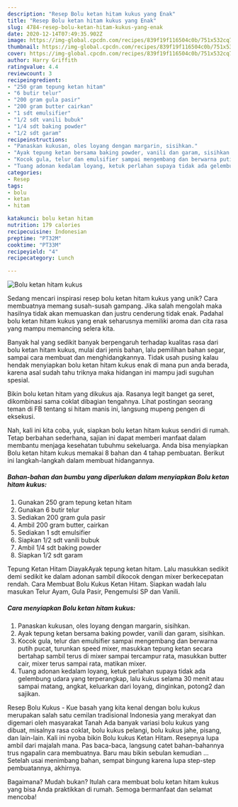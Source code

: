 ```yaml
---
description: "Resep Bolu ketan hitam kukus yang Enak"
title: "Resep Bolu ketan hitam kukus yang Enak"
slug: 4784-resep-bolu-ketan-hitam-kukus-yang-enak
date: 2020-12-14T07:49:35.902Z
image: https://img-global.cpcdn.com/recipes/839f19f116504c0b/751x532cq70/bolu-ketan-hitam-kukus-foto-resep-utama.jpg
thumbnail: https://img-global.cpcdn.com/recipes/839f19f116504c0b/751x532cq70/bolu-ketan-hitam-kukus-foto-resep-utama.jpg
cover: https://img-global.cpcdn.com/recipes/839f19f116504c0b/751x532cq70/bolu-ketan-hitam-kukus-foto-resep-utama.jpg
author: Harry Griffith
ratingvalue: 4.4
reviewcount: 3
recipeingredient:
- "250 gram tepung ketan hitam"
- "6 butir telur"
- "200 gram gula pasir"
- "200 gram butter cairkan"
- "1 sdt emulsifier"
- "1/2 sdt vanili bubuk"
- "1/4 sdt baking powder"
- "1/2 sdt garam"
recipeinstructions:
- "Panaskan kukusan, oles loyang dengan margarin, sisihkan."
- "Ayak tepung ketan bersama baking powder, vanili dan garam, sisihkan."
- "Kocok gula, telur dan emulsifier sampai mengembang dan berwarna putih pucat, turunkan speed mixer, masukkan tepung ketan secara bertahap sambil terus di mixer sampai tercampur rata, masukkan butter cair, mixer terus sampai rata, matikan mixer."
- "Tuang adonan kedalam loyang, ketuk perlahan supaya tidak ada gelembung udara yang terperangkap, lalu kukus selama 30 menit atau sampai matang, angkat, keluarkan dari loyang, dinginkan, potong2 dan sajikan."
categories:
- Resep
tags:
- bolu
- ketan
- hitam

katakunci: bolu ketan hitam 
nutrition: 179 calories
recipecuisine: Indonesian
preptime: "PT32M"
cooktime: "PT33M"
recipeyield: "4"
recipecategory: Lunch

---
```



![Bolu ketan hitam kukus](https://img-global.cpcdn.com/recipes/839f19f116504c0b/751x532cq70/bolu-ketan-hitam-kukus-foto-resep-utama.jpg)

Sedang mencari inspirasi resep bolu ketan hitam kukus yang unik? Cara membuatnya memang susah-susah gampang. Jika salah mengolah maka hasilnya tidak akan memuaskan dan justru cenderung tidak enak. Padahal bolu ketan hitam kukus yang enak seharusnya memiliki aroma dan cita rasa yang mampu memancing selera kita.

Banyak hal yang sedikit banyak berpengaruh terhadap kualitas rasa dari bolu ketan hitam kukus, mulai dari jenis bahan, lalu pemilihan bahan segar, sampai cara membuat dan menghidangkannya. Tidak usah pusing kalau hendak menyiapkan bolu ketan hitam kukus enak di mana pun anda berada, karena asal sudah tahu triknya maka hidangan ini mampu jadi suguhan spesial.

Bikin bolu ketan hitam yang dikukus aja. Rasanya legit banget ga seret, dikombinasi sama coklat dibagian tengahnya. Lihat postingan seorang teman di FB tentang si hitam manis ini, langsung mupeng pengen di eksekusi.


Nah, kali ini kita coba, yuk, siapkan bolu ketan hitam kukus sendiri di rumah. Tetap berbahan sederhana, sajian ini dapat memberi manfaat dalam membantu menjaga kesehatan tubuhmu sekeluarga. Anda bisa menyiapkan Bolu ketan hitam kukus memakai 8 bahan dan 4 tahap pembuatan. Berikut ini langkah-langkah dalam membuat hidangannya.

<!--inarticleads1-->

##### Bahan-bahan dan bumbu yang diperlukan dalam menyiapkan Bolu ketan hitam kukus:

1. Gunakan 250 gram tepung ketan hitam
1. Gunakan 6 butir telur
1. Sediakan 200 gram gula pasir
1. Ambil 200 gram butter, cairkan
1. Sediakan 1 sdt emulsifier
1. Siapkan 1/2 sdt vanili bubuk
1. Ambil 1/4 sdt baking powder
1. Siapkan 1/2 sdt garam


Tepung Ketan Hitam DiayakAyak tepung ketan hitam. Lalu masukkan sedikit demi sedikit ke dalam adonan sambil dikocok dengan mixer berkecepatan rendah. Cara Membuat Bolu Kukus Ketan Hitam. Siapkan wadah lalu masukan Telur Ayam, Gula Pasir, Pengemulsi SP dan Vanili. 

<!--inarticleads2-->

##### Cara menyiapkan Bolu ketan hitam kukus:

1. Panaskan kukusan, oles loyang dengan margarin, sisihkan.
1. Ayak tepung ketan bersama baking powder, vanili dan garam, sisihkan.
1. Kocok gula, telur dan emulsifier sampai mengembang dan berwarna putih pucat, turunkan speed mixer, masukkan tepung ketan secara bertahap sambil terus di mixer sampai tercampur rata, masukkan butter cair, mixer terus sampai rata, matikan mixer.
1. Tuang adonan kedalam loyang, ketuk perlahan supaya tidak ada gelembung udara yang terperangkap, lalu kukus selama 30 menit atau sampai matang, angkat, keluarkan dari loyang, dinginkan, potong2 dan sajikan.


Resep Bolu Kukus - Kue basah yang kita kenal dengan bolu kukus merupakan salah satu cemilan tradisional Indonesia yang merakyat dan digemari oleh masyarakat Tanah Ada banyak variasi bolu kukus yang dibuat, misalnya rasa coklat, bolu kukus pelangi, bolu kukus jahe, pisang, dan lain-lain. Kali ini nyoba bikin Bolu kukus Ketan Hitam. Resepnya lupa ambil dari majalah mana. Pas baca-baca, langsung catet bahan-bahannya trus ngapalin cara membuatnya. Baru mau bikin sebulan kemudian … Setelah usai menimbang bahan, sempat bingung karena lupa step-step pembuatannya, akhirnya. 

Bagaimana? Mudah bukan? Itulah cara membuat bolu ketan hitam kukus yang bisa Anda praktikkan di rumah. Semoga bermanfaat dan selamat mencoba!

